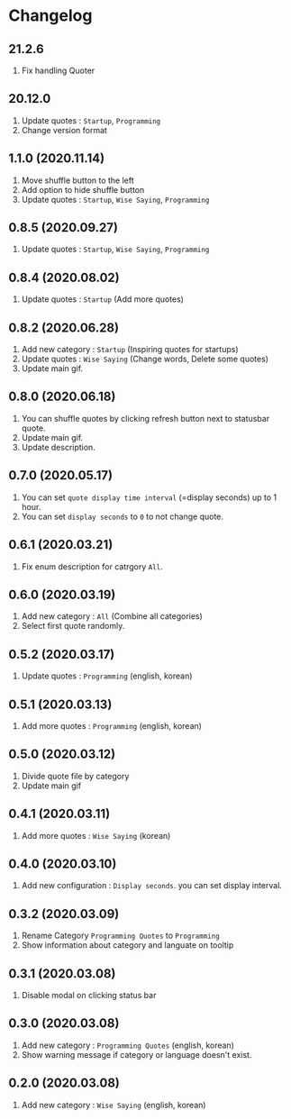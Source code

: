 # Changelog

## 21.2.6

1. Fix handling Quoter

## 20.12.0

1. Update quotes : `Startup`, `Programming`
1. Change version format

## 1.1.0 (2020.11.14)

1. Move shuffle button to the left
1. Add option to hide shuffle button
1. Update quotes : `Startup`, `Wise Saying`, `Programming`

## 0.8.5 (2020.09.27)

1. Update quotes : `Startup`, `Wise Saying`, `Programming`

## 0.8.4 (2020.08.02)

1. Update quotes : `Startup` (Add more quotes)

## 0.8.2 (2020.06.28)

1. Add new category : `Startup` (Inspiring quotes for startups)
1. Update quotes : `Wise Saying` (Change words, Delete some quotes)
1. Update main gif.

## 0.8.0 (2020.06.18)

1. You can shuffle quotes by clicking refresh button next to statusbar quote.
1. Update main gif.
1. Update description.

## 0.7.0 (2020.05.17)

1. You can set `quote display time interval` (=display seconds) up to 1 hour.
1. You can set `display seconds` to `0` to not change quote.

## 0.6.1 (2020.03.21)

1. Fix enum description for catrgory `All`.

## 0.6.0 (2020.03.19)

1. Add new category : `All` (Combine all categories)
1. Select first quote randomly.

## 0.5.2 (2020.03.17)

1. Update quotes : `Programming` (english, korean)

## 0.5.1 (2020.03.13)

1. Add more quotes : `Programming` (english, korean)

## 0.5.0 (2020.03.12)

1. Divide quote file by category
1. Update main gif

## 0.4.1 (2020.03.11)

1. Add more quotes : `Wise Saying` (korean)

## 0.4.0 (2020.03.10)

1. Add new configuration : `Display seconds`. you can set display interval.

## 0.3.2 (2020.03.09)

1. Rename Category `Programming Quotes` to `Programming`
1. Show information about category and languate on tooltip

## 0.3.1 (2020.03.08)

1. Disable modal on clicking status bar

## 0.3.0 (2020.03.08)

1. Add new category : `Programming Quotes` (english, korean)
1. Show warning message if category or language doesn't exist.

## 0.2.0 (2020.03.08)

1. Add new category : `Wise Saying` (english, korean)

